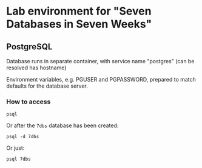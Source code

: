 # Lab environment for "Seven Databases in Seven Weeks"

## PostgreSQL

Database runs in separate container, with service name "postgres" (can be resolved has hostname)

Environment variables, e.g. PGUSER and PGPASSWORD, prepared to match defaults for the database server.

### How to access

```shell
psql
```

Or after the `7dbs` database has been created:

```shell
psql -d 7dbs
```

Or just:

```shell
psql 7dbs
```


